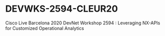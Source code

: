 # DEVWKS-2594-CLEUR20
Cisco Live Barcelona 2020 DevNet Workshop 2594 : Leveraging NX-APIs for Customized Operational Analytics
